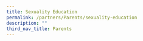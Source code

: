 ```yaml
---
title: Sexuality Education
permalink: /partners/Parents/sexuality-education
description: ""
third_nav_title: Parents
---
```

